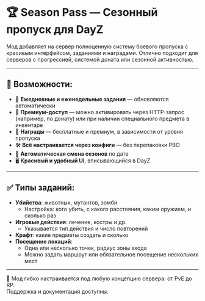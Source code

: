 # 🏆 Season Pass — Сезонный пропуск для DayZ

Мод добавляет на сервер полноценную систему боевого пропуска с красивым интерфейсом, заданиями и наградами. Отлично подходит для серверов с прогрессией, системой доната или сезонной активностью.

---

## 🔧 Возможности:
- 📆 **Ежедневные и еженедельные задания** — обновляются автоматически  
- 💎 **Премиум-доступ** — можно активировать через HTTP-запрос (например, по донату) или при наличии специального предмета в инвентаре  
- 🎁 **Награды** — бесплатные и премиум, в зависимости от уровня пропуска  
- 🛠️ **Всё настраивается через конфиги** — без перепаковки PBO  
- 📅 **Автоматическая смена сезонов** по дате  
- 🖥️ **Красивый и удобный UI**, вписывающийся в DayZ  

---

## ✅ Типы заданий:
- **Убийства**: животных, мутантов, зомби  
  - Настройка: кого убить, с какого расстояния, каким оружием, и сколько раз  
- **Игровые действия**: лечение, костры и др.  
  - Указывается тип действия и число повторений  
- **Крафт**: какие предметы создать и сколько  
- **Посещение локаций**:  
  - Одна или несколько точек, радиус зоны входа  
  - Можно задать маршрут или обязательное посещение нескольких мест

---

🎯 Мод гибко настраивается под любую концепцию сервера: от PvE до RP.  
Поддержка и документация доступны.
